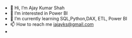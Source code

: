 - 👋 Hi, I’m Ajay Kumar Shah  
- 👀 I’m interested in Power BI
- 🌱 I’m currently learning SQL,Python,DAX, ETL, Power BI
- 📫 How to reach me iajayks@gmail.com
-

<!---
iajay-reva/iajay-reva is a ✨ special ✨ repository because its `README.md` (this file) appears on your GitHub profile.
You can click the Preview link to take a look at your changes.
--->
